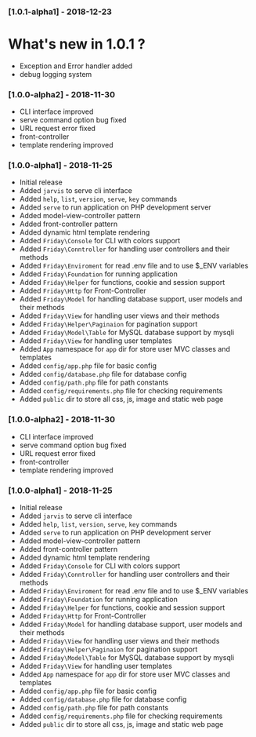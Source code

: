 ### [1.0.1-alpha1] - 2018-12-23

  What's new in 1.0.1 ?
  =============
  * Exception and Error handler added
  * debug logging system

### [1.0.0-alpha2] - 2018-11-30

  * CLI interface improved
  * serve command option bug fixed
  * URL request error fixed
  * front-controller
  * template rendering improved

### [1.0.0-alpha1] - 2018-11-25

  * Initial release
  * Added `jarvis` to serve cli interface
  * Added `help`, `list`, `version`, `serve`, `key` commands
  * Added `serve` to run application on PHP development server
  * Added model-view-controller pattern
  * Added front-controller pattern
  * Added dynamic html template rendering
  * Added `Friday\Console` for CLI with colors support
  * Added `Friday\Conntroller` for handling user controllers and their methods
  * Added `Friday\Enviroment` for read .env file and to use $_ENV variables
  * Added `Friday\Foundation` for running application
  * Added `Friday\Helper` for functions, cookie and session support
  * Added `Friday\Http` for Front-Controller
  * Added `Friday\Model` for handling database support, user models and their methods
  * Added `Friday\View` for handling user views and their methods
  * Added `Friday\Helper\Paginaion` for pagination support
  * Added `Friday\Model\Table` for MySQL database support by mysqli
  * Added `Friday\View` for handling user templates
  * Added `App` namespace for `app` dir for store user MVC classes and templates
  * Added `config/app.php` file for basic config
  * Added `config/database.php` file for database config
  * Added `config/path.php` file for path constants
  * Added `config/requirements.php` file for checking requirements
  * Added `public` dir to store all css, js, image and static web page
### [1.0.0-alpha2] - 2018-11-30

  * CLI interface improved
  * serve command option bug fixed
  * URL request error fixed
  * front-controller
  * template rendering improved

### [1.0.0-alpha1] - 2018-11-25

  * Initial release
  * Added `jarvis` to serve cli interface
  * Added `help`, `list`, `version`, `serve`, `key` commands
  * Added `serve` to run application on PHP development server
  * Added model-view-controller pattern
  * Added front-controller pattern
  * Added dynamic html template rendering
  * Added `Friday\Console` for CLI with colors support
  * Added `Friday\Conntroller` for handling user controllers and their methods
  * Added `Friday\Enviroment` for read .env file and to use $_ENV variables
  * Added `Friday\Foundation` for running application
  * Added `Friday\Helper` for functions, cookie and session support
  * Added `Friday\Http` for Front-Controller
  * Added `Friday\Model` for handling database support, user models and their methods
  * Added `Friday\View` for handling user views and their methods
  * Added `Friday\Helper\Paginaion` for pagination support
  * Added `Friday\Model\Table` for MySQL database support by mysqli
  * Added `Friday\View` for handling user templates
  * Added `App` namespace for `app` dir for store user MVC classes and templates
  * Added `config/app.php` file for basic config
  * Added `config/database.php` file for database config
  * Added `config/path.php` file for path constants
  * Added `config/requirements.php` file for checking requirements
  * Added `public` dir to store all css, js, image and static web page
